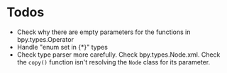 # Todos

* Check why there are empty parameters for the functions in bpy.types.Operator
* Handle "enum set in {*}" types
* Check type parser more carefully. Check bpy.types.Node.xml. Check the `copy()` function isn't resolving the `Node` class for its parameter.

